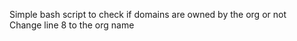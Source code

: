 <span>Simple bash script to check if domains are owned by the org or not</span></span><br>
<span>Change line 8 to the org name</span>
